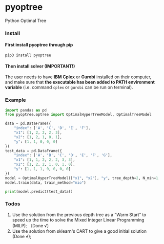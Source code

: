 # pyoptree
Python Optimal Tree

### Install 
#### First install pyoptree through pip
```
pip3 install pyoptree
```

#### Then install solver (IMPORTANT!) 
The user needs to have **IBM Cplex** or **Gurobi** installed on their computer, and make sure that **the executable has been added to PATH environment variable** (i.e. command `cplex` or `gurobi` can be run on terminal). 

### Example 
```python
import pandas as pd
from pyoptree.optree import OptimalHyperTreeModel, OptimalTreeModel

data = pd.DataFrame({
    "index": ['A', 'C', 'D', 'E', 'F'],
    "x1": [1, 2, 2, 2, 3],
    "x2": [1, 2, 1, 0, 1],
    "y": [1, 1, 0, 0, 0]
})
test_data = pd.DataFrame({
    "index": ['A', 'B', 'C', 'D', 'E', 'F', 'G'],
    "x1": [1, 1, 2, 2, 2, 3, 3],
    "x2": [1, 2, 2, 1, 0, 1, 0],
    "y": [1, 1, 1, 0, 0, 0, 0]
})
model = OptimalHyperTreeModel(["x1", "x2"], "y", tree_depth=2, N_min=1, alpha=0.1, solver_name="cplex")
model.train(data, train_method="mio")

print(model.predict(test_data))
```

### Todos 
1. Use the solution from the previous depth tree as a "Warm Start" to speed up the time to solve the Mixed Integer Linear Programming (MILP); （Done √）
2. Use the solution from sklearn's CART to give a good initial solution (Done √);
